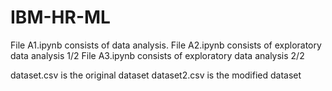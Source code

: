 # IBM-HR-ML
File A1.ipynb consists of data analysis.
File A2.ipynb consists of exploratory data analysis 1/2
File A3.ipynb consists of exploratory data analysis 2/2

dataset.csv is the original dataset
dataset2.csv is the modified dataset
